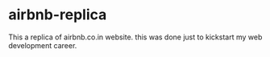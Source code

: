 # airbnb-replica
This a replica of airbnb.co.in website.
this was done just to kickstart my web development career.
